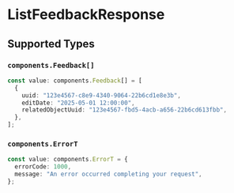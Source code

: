 # ListFeedbackResponse


## Supported Types

### `components.Feedback[]`

```typescript
const value: components.Feedback[] = [
  {
    uuid: "123e4567-c8e9-4340-9064-22b6cd1e8e3b",
    editDate: "2025-05-01 12:00:00",
    relatedObjectUuid: "123e4567-fbd5-4acb-a656-22b6cd613fbb",
  },
];
```

### `components.ErrorT`

```typescript
const value: components.ErrorT = {
  errorCode: 1000,
  message: "An error occurred completing your request",
};
```


